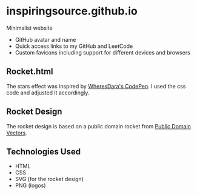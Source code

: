 # inspiringsource.github.io

Minimalist website
- GitHub avatar and name
- Quick access links to my GitHub and LeetCode
- Custom favicons including support for different devices and browsers

## Rocket.html

The stars effect was inspired by [WheresDara's CodePen](https://codepen.io/wheresdara/pen/wvXBpwa). I used the css code and adjusted it accordingly.
## Rocket Design

The rocket design is based on a public domain rocket from [Public Domain Vectors](https://publicdomainvectors.org/en/free-clipart/Colorful-missle-vector-image/74243.html).

## Technologies Used

- HTML
- CSS
- SVG (for the rocket design)
- PNG (logos)
